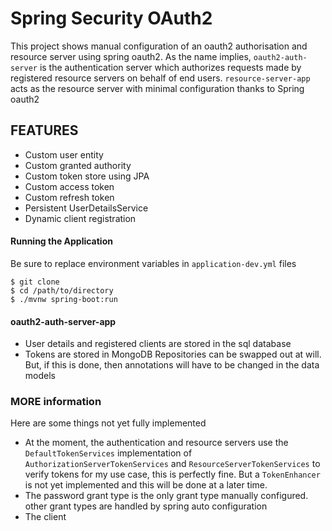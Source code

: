 # Spring Security OAuth2
This project shows manual configuration of an oauth2 authorisation
and resource server using spring oauth2. As the name implies, `oauth2-auth-server`
is the authentication server which authorizes requests made by registered resource servers
on behalf of end users.
`resource-server-app` acts as the resource server with minimal configuration thanks to Spring oauth2

## FEATURES
- Custom user entity
- Custom granted authority
- Custom token store using JPA
- Custom access token
- Custom refresh token
- Persistent UserDetailsService
- Dynamic client registration

#### Running the Application
 Be sure  to replace environment variables in `application-dev.yml` files
 
    $ git clone
    $ cd /path/to/directory
    $ ./mvnw spring-boot:run
 
#### oauth2-auth-server-app
- User details and registered clients are stored in the sql database
- Tokens are stored in MongoDB
Repositories can be swapped out at will. But, if this is done, then annotations will have to be changed in the data models


### MORE information
Here are some things not yet fully implemented
- At the moment, the authentication and resource servers use the `DefaultTokenServices` implementation of `AuthorizationServerTokenServices` and `ResourceServerTokenServices` to verify tokens for my use case, this is perfectly fine. But a `TokenEnhancer` is not yet implemented and this will be done at a later time.
- The password grant type is the only grant type manually configured. other grant types are handled by spring auto configuration
- The client




